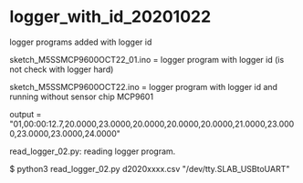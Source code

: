 # logger_with_id_20201022
logger programs added with logger id


sketch_M5SSMCP9600OCT22_01.ino = logger program with logger id (is not check with logger hard)


sketch_M5SSMCP9600OCT22.ino = logger program with logger id and running without sensor chip MCP9601

output = "01,00:00:12.7,20.0000,23.0000,20.0000,20.0000,20.0000,21.0000,23.0000,23.0000,23.0000,24.0000"


read_logger_02.py: reading logger program. 

$ python3 read_logger_02.py d2020xxxx.csv "/dev/tty.SLAB_USBtoUART"

